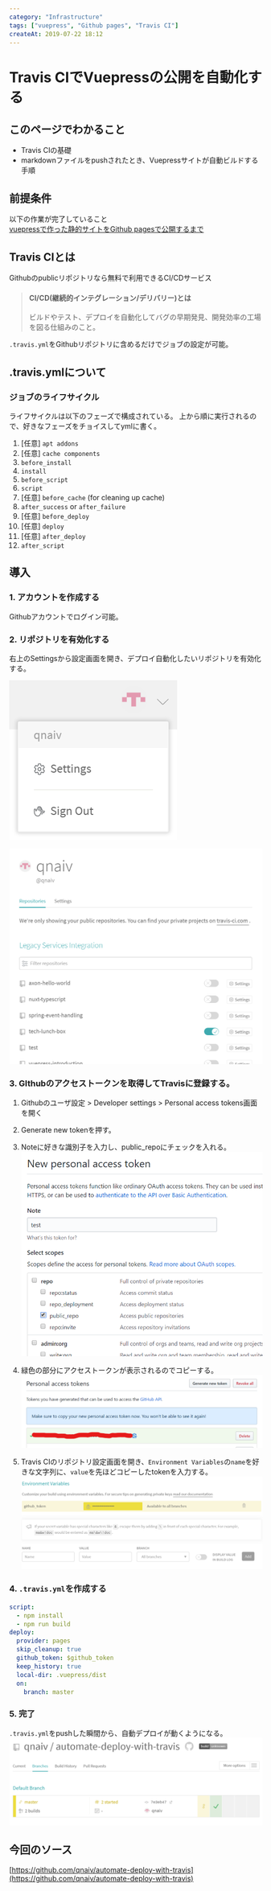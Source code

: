 ```yaml
---
category: "Infrastructure"
tags: ["vuepress", "Github pages", "Travis CI"]
createAt: 2019-07-22 18:12
---
```

# Travis CIでVuepressの公開を自動化する

## このページでわかること
- Travis CIの基礎
- markdownファイルをpushされたとき、Vuepressサイトが自動ビルドする手順

## 前提条件
以下の作業が完了していること  
[vuepressで作った静的サイトをGithub pagesで公開するまで](/posts/2019/06/15/vuepress-introduction.md)

## Travis CIとは
Githubのpublicリポジトリなら無料で利用できるCI/CDサービス

>#### CI/CD(継続的インテグレーション/デリバリー)とは
>ビルドやテスト、デプロイを自動化してバグの早期発見、開発効率の工場を図る仕組みのこと。

`.travis.yml`をGithubリポジトリに含めるだけでジョブの設定が可能。

## .travis.ymlについて

### ジョブのライフサイクル
ライフサイクルは以下のフェーズで構成されている。
上から順に実行されるので、好きなフェーズをチョイスしてymlに書く。

1. [任意] `apt addons`
2. [任意] `cache components`
3. `before_install`
4. `install`
5. `before_script`
6. `script`
7. [任意] `before_cache` (for cleaning up cache)
8. `after_success` or `after_failure`
9. [任意] `before_deploy`
10. [任意] `deploy`
11. [任意] `after_deploy`
12. `after_script`

## 導入

### 1. アカウントを作成する
Githubアカウントでログイン可能。

### 2. リポジトリを有効化する
右上のSettingsから設定画面を開き、デプロイ自動化したいリポジトリを有効化する。

![image1](./vuepress-automate-deployment-with-travis-1.png)

![image2](./vuepress-automate-deployment-with-travis-2.png)

### 3. GIthubのアクセストークンを取得してTravisに登録する。

1. Githubのユーザ設定 > Developer settings > Personal access tokens画面を開く
2. Generate new tokenを押す。
3. Noteに好きな識別子を入力し、public_repoにチェックを入れる。
![image3](./vuepress-automate-deployment-with-travis-3.png)

4. 緑色の部分にアクセストークンが表示されるのでコピーする。
![image4](./vuepress-automate-deployment-with-travis-4.png)

5. Travis CIのリポジトリ設定画面を開き、`Environment Variables`の`name`を好きな文字列に、`value`を先ほどコピーしたtokenを入力する。
![image5](./vuepress-automate-deployment-with-travis-5.png)

### 4. `.travis.yml`を作成する
``` yml
script:
  - npm install
  - npm run build
deploy:
  provider: pages
  skip_cleanup: true
  github_token: $github_token
  keep_history: true
  local-dir: .vuepress/dist
  on:
    branch: master
```

### 5. 完了
`.travis.yml`をpushした瞬間から、自動デプロイが動くようになる。
![image6](./vuepress-automate-deployment-with-travis-6.png)

## 今回のソース
[https://github.com/qnaiv/automate-deploy-with-travis](https://github.com/qnaiv/automate-deploy-with-travis)